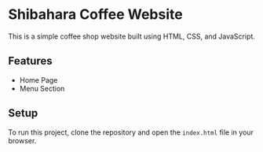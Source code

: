 # Shibahara Coffee Website

This is a simple coffee shop website built using HTML, CSS, and JavaScript.

## Features
- Home Page
- Menu Section

## Setup
To run this project, clone the repository and open the `index.html` file in your browser.
